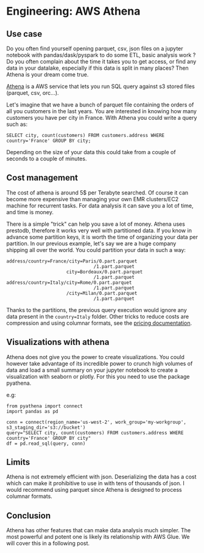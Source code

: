# Engineering: AWS Athena

## Use case
Do you often find yourself opening parquet, csv, json files on a jupyter notebook with pandas/dask/pyspark to do some ETL, basic analysis work ?
Do you often complain about the time it takes you to get access, or find any data in your datalake, especially if this data is split in many places?
Then Athena is your dream come true.

[Athena](https://aws.amazon.com/athena) is a AWS service that lets you run SQL query against s3 stored files (parquet, csv, orc...). 

Let's imagine that we have a bunch of parquet file containing the orders of all you customers in the last years.
You are interested in knowing how many customers you have per city in France.
With Athena you could write a query such as:

```
SELECT city, count(customers) FROM customers.address WHERE country='France' GROUP BY city;
```

Depending on the size of your data this could take from a couple of seconds to a couple of minutes.

## Cost management
The cost of athena is around 5$ per Terabyte searched. 
Of course it can become more expensive than managing your own EMR clusters/EC2 machine for recurrent tasks.
For data analysis it can save you a lot of time, and time is money.

There is a simple "trick" can help you save a lot of money. 
Athena uses prestodb, therefore it works very well with partitioned data.
If you know in advance some partition keys, it is worth the time of organizing your data per partition.
In our previous example, let's say we are a huge company shipping all over the world.
You could partition your data in such a way:

```
address/country=France/city=Paris/0.part.parquet
                                /1.part.parquet
                      city=Bordeaux/0.part.parquet
                                /1.part.parquet
address/country=Italy/city=Rome/0.part.parquet
                                /1.part.parquet
                      /city=Milan/0.part.parquet
                                /1.part.parquet                                
```

Thanks to the partitions, the previous query execution would ignore any data present in the `country=Italy` folder.
Other tricks to reduce costs are compression and using columnar formats, see the [pricing documentation](https://aws.amazon.com/athena/pricing).

## Visualizations with athena
Athena does not give you the power to create visualizations.
You could however take advantage of its incredible power to crunch high volumes of data and load a small summary on your jupyter notebook to create a visualization with seaborn or plotly.
For this you need to use the package pyathena.

e.g:

```
from pyathena import connect
import pandas as pd

conn = connect(region_name='us-west-2', work_group='my-workgroup', s3_staging_dir='s3://bucket')
query="SELECT city, count(customers) FROM customers.address WHERE country='France' GROUP BY city"
df = pd.read_sql(query, conn)

```


## Limits
Athena is not extremely efficient with json. Deserializing the data has a cost which can make it prohibitive to use in with tens of thousands of json.
I would recommend using parquet since Athena is designed to process columnar formats.

## Conclusion 
Athena has other features that can make data analysis much simpler.
The most powerful and potent one is likely its relationship with AWS Glue.
We will cover this in a following post.
